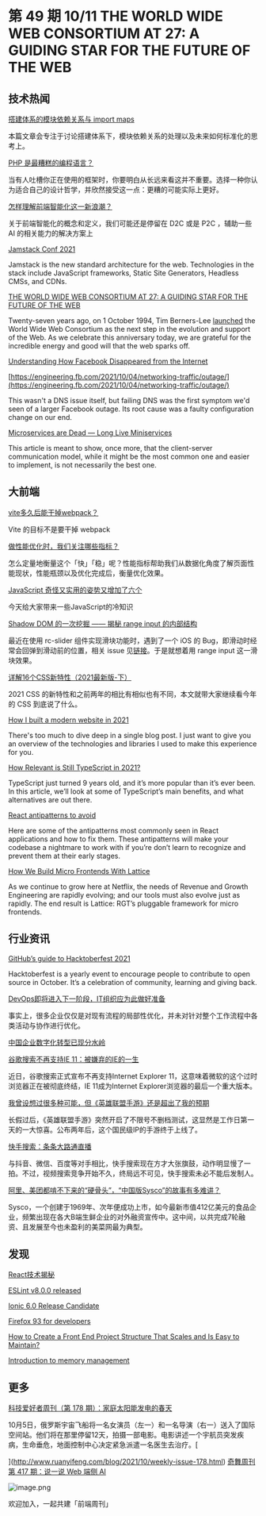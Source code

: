 # 第 49 期 10/11 THE WORLD WIDE WEB CONSORTIUM AT 27: A GUIDING STAR FOR THE FUTURE OF THE WEB
## 技术热闻
[搭建体系的模块依赖关系与 import maps](https://mp.weixin.qq.com/s/UOIrQeQA06FyUHxHOMlhzQ)

本篇文章会专注于讨论搭建体系下，模块依赖关系的处理以及未来如何标准化的思考上。

[PHP 是最糟糕的编程语言？](https://mp.weixin.qq.com/s/KuLh1PFR4Zi-JaGLuHUmNQ)

当有人吐槽你正在使用的框架时，你要明白从长远来看这并不重要。选择一种你认为适合自己的设计哲学，并欣然接受这一点：更糟的可能实际上更好。

[怎样理解前端智能化这一新浪潮？](https://mp.weixin.qq.com/s/xGaNNV_CHzKb3r4B9sWtVA)

关于前端智能化的概念和定义，我们可能还是停留在 D2C 或是 P2C ，辅助一些 AI 的相关能力的解决方案上

[Jamstack Conf 2021](https://jamstackconf.com/workshops/)

Jamstack is the new standard architecture for the web. Technologies in the stack include JavaScript frameworks, Static Site Generators, Headless CMSs, and CDNs.

[THE WORLD WIDE WEB CONSORTIUM AT 27: A GUIDING STAR FOR THE FUTURE OF THE WEB](https://www.w3.org/blog/2021/10/the-world-wide-web-consortium-a-guiding-vision-for-the-future-of-the-web/)

Twenty-seven years ago, on 1 October 1994, Tim Berners-Lee [launched](https://www.w3.org/News/1994) the World Wide Web Consortium as the next step in the evolution and support of the Web. As we celebrate this anniversary today, we are grateful for the incredible energy and good will that the web sparks off.

[Understanding How Facebook Disappeared from the Internet](https://blog.cloudflare.com/october-2021-facebook-outage/)


[https://engineering.fb.com/2021/10/04/networking-traffic/outage/](https://engineering.fb.com/2021/10/04/networking-traffic/outage/)

This wasn't a DNS issue itself, but failing DNS was the first symptom we'd seen of a larger Facebook outage. Its root cause was a faulty configuration change on our end. 

[Microservices are Dead — Long Live Miniservices](https://blog.bitsrc.io/microservices-are-dead-long-live-miniservices-40e4ccf4741)

This article is meant to show, once more, that the client-server communication model, while it might be the most common one and easier to implement, is not necessarily the best one.

## 大前端
[vite多久后能干掉webpack？](https://www.zhihu.com/question/477139054/answer/2156019180)

Vite 的目标不是要干掉 webpack

[做性能优化时，我们关注哪些指标？](https://mp.weixin.qq.com/s/SlS0J9eSb20PCLW062sQVg)

怎么定量地衡量这个「快」「稳」呢？性能指标帮助我们从数据化角度了解页面性能现状，性能瓶颈以及优化完成后，衡量优化效果。

[JavaScript 奇怪又实用的姿势又增加了六个](https://mp.weixin.qq.com/s/qvTppljF8BL-qzsUzOgB7Q)

今天给大家带来一些JavaScript的冷知识

[Shadow DOM 的一次挖掘 —— 揭秘 range input 的内部结构](https://mp.weixin.qq.com/s/sYnU-yUiuRF6gMTV3cvU2w)

最近在使用 rc-slider 组件实现滑块功能时，遇到了一个 iOS 的 Bug，即滑动时经常会回弹到滑动前的位置，相关 issue 见[链接](https://mp.weixin.qq.com/s?__biz=MzI1ODE4NzE1Nw==&mid=2247490742&idx=1&sn=c355ea7e4c406a287d8bc01c3d9eacd5&chksm=ea0d564cdd7adf5aa53227263f6f382e660c2748f203b2c44f0757cd869534776a925111872a&mpshare=1&scene=1&srcid=1010p62REhsRilDEuV841BQd&sharer_sharetime=1633866094791&sharer_shareid=1008f4e03cf7c6f5c3ce1b43c6775688&key=cc0d5c6e61a0f8486d5aca58fc644c09ff8ed7f9bcebdfa571816db1e000b31bcb2e1f8fc557b948049646390880225e8624842a41296e6bc7285739250e4b2a17a9296930f71e04c4b08c32b1ca30748e1f0037dcb68ad40efb601e2675631f3d4f7fbdd5860f2d48a5f9bbba5646070d7e91c14268105f7478f90656193ccb&ascene=1&uin=MTA2MDc4NjI2MA%3D%3D&devicetype=iMac+MacBookPro15%2C1+OSX+OSX+10.15.7+build(19H114)&version=13010510&nettype=WIFI&lang=zh_CN&fontScale=100&exportkey=Aa4QgIQS4eSy%2FdVccWfe8TY%3D&pass_ticket=c71Fit1L7YglhkWwzVZdvSGXSYHho8V%2BWkYYXOIn6HOg%2FFDTj%2F2e0Oso%2BXi%2BZjeJ&wx_header=0&fontgear=2.000000)。于是就想着用 range input 这一滑块效果。

[详解16个CSS新特性（2021最新版-下）](https://mp.weixin.qq.com/s/ww_DOWfooA1sUxhF9ptfVw)

2021 CSS 的新特性和之前两年的相比有相似也有不同，本文就带大家继续看今年的 CSS 到底说了什么。

[How I built a modern website in 2021](https://kentcdodds.com/blog/how-i-built-a-modern-website-in-2021)

There's too much to dive deep in a single blog post. I just want to give you an overview of the technologies and libraries I used to make this experience for you.

[How Relevant is Still TypeScript in 2021?](https://blog.openreplay.com/how-relevant-is-still-typescript-in-2021)

TypeScript just turned 9 years old, and it’s more popular than it’s ever been. In this article, we’ll look at some of TypeScript’s main benefits, and what alternatives are out there.

[React antipatterns to avoid](https://isamatov.com/react-antipatterns/)

Here are some of the antipatterns most commonly seen in React applications and how to fix them. These antipatterns will make your codebase a nightmare to work with if you’re don’t learn to recognize and prevent them at their early stages.

[How We Build Micro Frontends With Lattice](https://netflixtechblog.com/how-we-build-micro-frontends-with-lattice-22b8635f77ea)

As we continue to grow here at Netflix, the needs of Revenue and Growth Engineering are rapidly evolving; and our tools must also evolve just as rapidly. The end result is Lattice: RGT’s pluggable framework for micro frontends.

## 行业资讯
[GitHub’s guide to Hacktoberfest 2021](https://github.blog/2021-10-07-githubs-guide-hacktoberfest-2021/)

Hacktoberfest is a yearly event to encourage people to contribute to open source in October. It’s a celebration of community, learning and giving back.

[DevOps即将进入下一阶段，IT组织应为此做好准备](https://mp.weixin.qq.com/s/BNqETTkgtkT_WWW9GHFJmg)

事实上，很多企业仅仅是对现有流程的局部性优化，并未对针对整个工作流程中各类活动与协作进行优化。

[中国企业数字化转型已现分水岭](https://mp.weixin.qq.com/s/LfpWEb7WbyuZ2D-OtA9sxA)


[谷歌搜索不再支持IE 11：被嫌弃的IE的一生](https://www.163.com/dy/article/GLSEN4620511FQO9.html)

近日，谷歌搜索正式宣布不再支持Internet Explorer 11，这意味着微软的这个过时浏览器正在被彻底终结，IE 11成为Internet Explorer浏览器的最后一个重大版本。

[我曾设想过很多种可能，但《英雄联盟手游》还是超出了我的预期](https://mp.weixin.qq.com/s/KQ6GBu5qnQsBbDBPIZuOng)

长假过后，《英雄联盟手游》突然开启了不限号不删档测试，这显然是工作日第一天的一大惊喜。公布两年后，这个国民级IP的手游终于上线了。

[快手搜索：条条大路通直播](https://mp.weixin.qq.com/s/X9QLMp6MlHz_gyxVqz2Ghg)

与抖音、微信、百度等对手相比，快手搜索现在方才大张旗鼓，动作明显慢了一拍。不过，视频搜索竞争开始不久，终局远不可见，快手搜索未必不能后发制人。

[阿里、美团都啃不下来的“硬骨头”，“中国版Sysco”的故事有多难讲？](https://mp.weixin.qq.com/s/WWE46a9mIbNW0nBpK43efg)

Sysco，一个创建于1969年、次年便成功上市，如今最新市值412亿美元的食品企业，频繁出现在各大B端生鲜企业的对外融资宣传中。这中间，以共完成7轮融资、且发展至今也未盈利的美菜网最为典型。

## 发现
[React技术揭秘](https://react.iamkasong.com/)


[ESLint v8.0.0 released](https://eslint.org/blog/2021/10/eslint-v8.0.0-released)


[Ionic 6.0 Release Candidate](https://ionicframework.com/blog/ionic-6-0-release-candidate/)


[Firefox 93 for developers](https://developer.mozilla.org/en-US/docs/Mozilla/Firefox/Releases/93)


[How to Create a Front End Project Structure That Scales and Is Easy to Maintain?](https://www.blog.duomly.com/how-to-create-frontend-project-structure-that-scales-and-is-easy-to-maintain/)


[Introduction to memory management](https://www.memorymanagement.org/mmref/index.html)


## 更多
[科技爱好者周刊（第 178 期）：家庭太阳能发电的春天](http://www.ruanyifeng.com/blog/2021/10/weekly-issue-178.html)

10月5日，俄罗斯宇宙飞船将一名女演员（左一）和一名导演（右一）送入了国际空间站。他们将在那里停留12天，拍摄一部电影。电影讲述一个宇航员突发疾病，生命垂危，地面控制中心决定紧急派遣一名医生去治疗。[

](http://www.ruanyifeng.com/blog/2021/10/weekly-issue-178.html)
[奇舞周刊第 417 期：说一说 Web 端侧 AI](https://mp.weixin.qq.com/s/nTDslEkGS8AJdkgxx4a7LQ)

![image.png](https://cdn.nlark.com/yuque/0/2020/png/85771/1605930034828-7fc81343-651f-4a15-8465-eebe5a23cf61.png#height=31&id=C5Hpa&margin=%5Bobject%20Object%5D&name=image.png&originHeight=90&originWidth=2186&originalType=binary&ratio=1&size=14325&status=done&style=none&width=746)


欢迎加入，一起共建「前端周刊」
